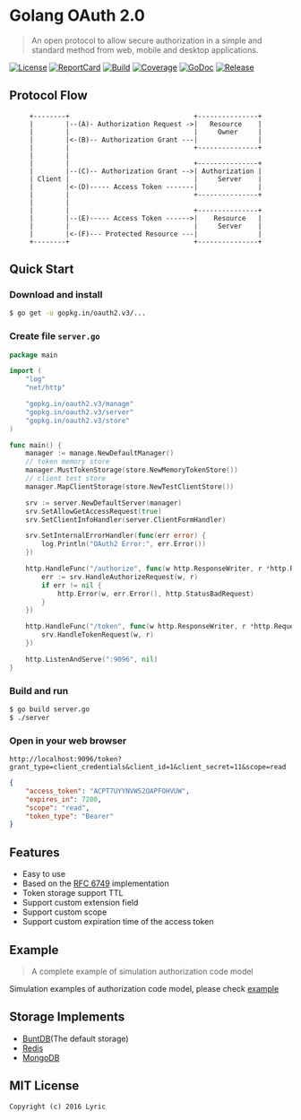 # Golang OAuth 2.0

>  An open protocol to allow secure authorization in a simple and standard method from web, mobile and desktop applications.

[![License][License-Image]][License-Url] [![ReportCard][ReportCard-Image]][ReportCard-Url] [![Build][Build-Status-Image]][Build-Status-Url] [![Coverage][Coverage-Image]][Coverage-Url] [![GoDoc][GoDoc-Image]][GoDoc-Url] [![Release][Release-Image]][Release-Url] 

## Protocol Flow

```
     +--------+                               +---------------+
     |        |--(A)- Authorization Request ->|   Resource    |
     |        |                               |     Owner     |
     |        |<-(B)-- Authorization Grant ---|               |
     |        |                               +---------------+
     |        |
     |        |                               +---------------+
     |        |--(C)-- Authorization Grant -->| Authorization |
     | Client |                               |     Server    |
     |        |<-(D)----- Access Token -------|               |
     |        |                               +---------------+
     |        |
     |        |                               +---------------+
     |        |--(E)----- Access Token ------>|    Resource   |
     |        |                               |     Server    |
     |        |<-(F)--- Protected Resource ---|               |
     +--------+                               +---------------+
```

## Quick Start

### Download and install

``` bash
$ go get -u gopkg.in/oauth2.v3/...
```

### Create file `server.go`

``` go
package main

import (
	"log"
	"net/http"

	"gopkg.in/oauth2.v3/manage"
	"gopkg.in/oauth2.v3/server"
	"gopkg.in/oauth2.v3/store"
)

func main() {
	manager := manage.NewDefaultManager()
	// token memory store
	manager.MustTokenStorage(store.NewMemoryTokenStore())
	// client test store
	manager.MapClientStorage(store.NewTestClientStore())

	srv := server.NewDefaultServer(manager)
	srv.SetAllowGetAccessRequest(true)
	srv.SetClientInfoHandler(server.ClientFormHandler)

	srv.SetInternalErrorHandler(func(err error) {
		log.Println("OAuth2 Error:", err.Error())
	})

	http.HandleFunc("/authorize", func(w http.ResponseWriter, r *http.Request) {
		err := srv.HandleAuthorizeRequest(w, r)
		if err != nil {
			http.Error(w, err.Error(), http.StatusBadRequest)
		}
	})

	http.HandleFunc("/token", func(w http.ResponseWriter, r *http.Request) {
		srv.HandleTokenRequest(w, r)
	})

	http.ListenAndServe(":9096", nil)
}

```

### Build and run

``` bash
$ go build server.go
$ ./server
```

### Open in your web browser

```
http://localhost:9096/token?grant_type=client_credentials&client_id=1&client_secret=11&scope=read
```

``` json
{
    "access_token": "ACPT7UYYNVWS2OAPFOHVUW",
    "expires_in": 7200,
    "scope": "read",
    "token_type": "Bearer"
}
```

## Features

* Easy to use
* Based on the [RFC 6749](https://tools.ietf.org/html/rfc6749) implementation
* Token storage support TTL
* Support custom extension field
* Support custom scope
* Support custom expiration time of the access token

## Example

> A complete example of simulation authorization code model

Simulation examples of authorization code model, please check [example](/example)

## Storage Implements

* [BuntDB](https://github.com/tidwall/buntdb)(The default storage)
* [Redis](https://github.com/go-oauth2/redis)
* [MongoDB](https://github.com/go-oauth2/mongo)

## MIT License

```
Copyright (c) 2016 Lyric
```

[License-Url]: http://opensource.org/licenses/MIT
[License-Image]: https://img.shields.io/npm/l/express.svg
[Build-Status-Url]: https://travis-ci.org/go-oauth2/oauth2
[Build-Status-Image]: https://travis-ci.org/go-oauth2/oauth2.svg?branch=master
[Release-Url]: https://github.com/go-oauth2/oauth2/releases/tag/v3.5.1
[Release-image]: http://img.shields.io/badge/release-v3.5.1-1eb0fc.svg
[ReportCard-Url]: https://goreportcard.com/report/gopkg.in/oauth2.v3
[ReportCard-Image]: https://goreportcard.com/badge/gopkg.in/oauth2.v3
[GoDoc-Url]: https://godoc.org/gopkg.in/oauth2.v3
[GoDoc-Image]: https://godoc.org/gopkg.in/oauth2.v3?status.svg
[Coverage-Url]: https://coveralls.io/github/go-oauth2/oauth2?branch=master
[Coverage-Image]: https://coveralls.io/repos/github/go-oauth2/oauth2/badge.svg?branch=master
